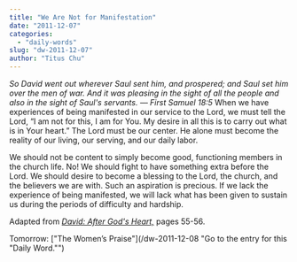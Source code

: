 ```yaml
---
title: "We Are Not for Manifestation"
date: "2011-12-07"
categories: 
  - "daily-words"
slug: "dw-2011-12-07"
author: "Titus Chu"
---
```


_So David went out wherever Saul sent him, and prospered; and Saul set him over the men of war. And it was pleasing in the sight of all the people and also in the sight of Saul's servants. — First Samuel 18:5_ When we have experiences of being manifested in our service to the Lord, we must tell the Lord, “I am not for this, I am for You. My desire in all this is to carry out what is in Your heart.” The Lord must be our center. He alone must become the reality of our living, our serving, and our daily labor.

We should not be content to simply become good, functioning members in the church life. No! We should fight to have something extra before the Lord. We should desire to become a blessing to the Lord, the church, and the believers we are with. Such an aspiration is precious. If we lack the experience of being manifested, we will lack what has been given to sustain us during the periods of difficulty and hardship.

Adapted from _[David: After God's Heart,](/book-david "Go to the listing for this book.")_ pages 55-56.

Tomorrow: ["The Women’s Praise"](/dw-2011-12-08 "Go to the entry for this "Daily Word."")
